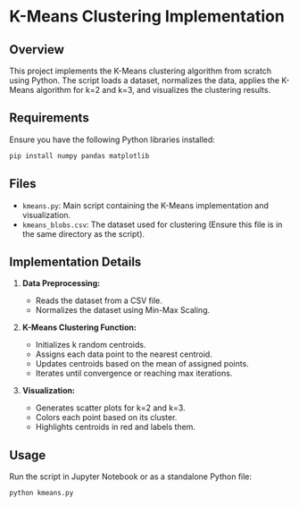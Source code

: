 # K-Means Clustering Implementation

## Overview
This project implements the K-Means clustering algorithm from scratch using Python. The script loads a dataset, normalizes the data, applies the K-Means algorithm for k=2 and k=3, and visualizes the clustering results.

## Requirements
Ensure you have the following Python libraries installed:

```bash
pip install numpy pandas matplotlib
```

## Files
- `kmeans.py`: Main script containing the K-Means implementation and visualization.
- `kmeans_blobs.csv`: The dataset used for clustering (Ensure this file is in the same directory as the script).

## Implementation Details
1. **Data Preprocessing:**
   - Reads the dataset from a CSV file.
   - Normalizes the dataset using Min-Max Scaling.

2. **K-Means Clustering Function:**
   - Initializes k random centroids.
   - Assigns each data point to the nearest centroid.
   - Updates centroids based on the mean of assigned points.
   - Iterates until convergence or reaching max iterations.

3. **Visualization:**
   - Generates scatter plots for k=2 and k=3.
   - Colors each point based on its cluster.
   - Highlights centroids in red and labels them.

## Usage
Run the script in Jupyter Notebook or as a standalone Python file:

```python
python kmeans.py
```


